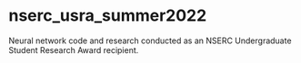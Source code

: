 # nserc_usra_summer2022
Neural network code and research conducted as an NSERC Undergraduate Student Research Award recipient.
